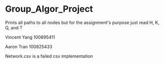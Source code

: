 # Group_Algor_Project
 
Prints all paths to all nodes but for the assignment's purpose just read H, K, Q, and T

Vincent Yang 100895411

Aaron Tran 100825433

Network.csv is a failed csv implementation 
